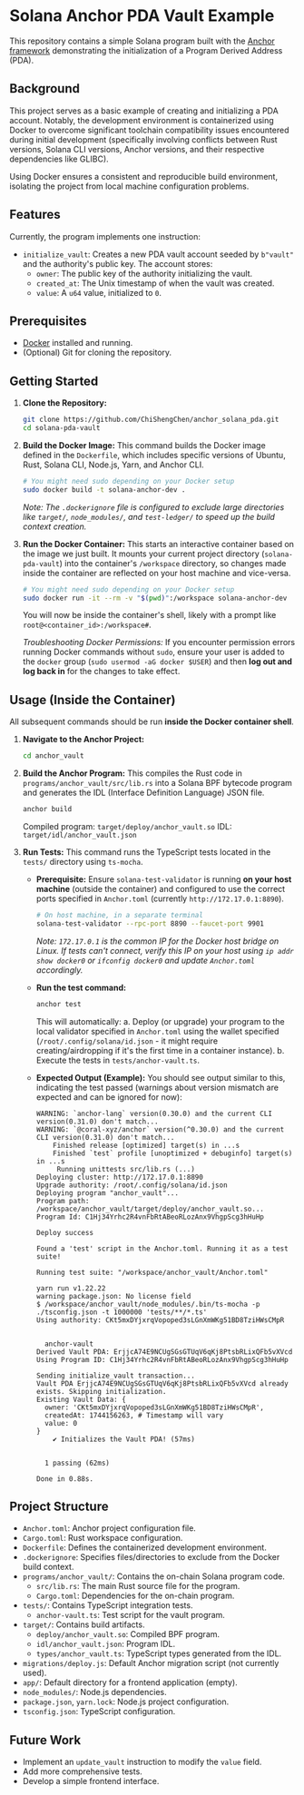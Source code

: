 # Solana Anchor PDA Vault Example

This repository contains a simple Solana program built with the [Anchor framework](https://www.anchor-lang.com/) demonstrating the initialization of a Program Derived Address (PDA).

## Background

This project serves as a basic example of creating and initializing a PDA account. Notably, the development environment is containerized using Docker to overcome significant toolchain compatibility issues encountered during initial development (specifically involving conflicts between Rust versions, Solana CLI versions, Anchor versions, and their respective dependencies like GLIBC).

Using Docker ensures a consistent and reproducible build environment, isolating the project from local machine configuration problems.

## Features

Currently, the program implements one instruction:

*   `initialize_vault`: Creates a new PDA vault account seeded by `b"vault"` and the authority's public key. The account stores:
    *   `owner`: The public key of the authority initializing the vault.
    *   `created_at`: The Unix timestamp of when the vault was created.
    *   `value`: A `u64` value, initialized to `0`.

## Prerequisites

*   [Docker](https://docs.docker.com/get-docker/) installed and running.
*   (Optional) Git for cloning the repository.

## Getting Started

1.  **Clone the Repository:**
    ```bash
    git clone https://github.com/ChiShengChen/anchor_solana_pda.git
    cd solana-pda-vault
    ```

2.  **Build the Docker Image:**
    This command builds the Docker image defined in the `Dockerfile`, which includes specific versions of Ubuntu, Rust, Solana CLI, Node.js, Yarn, and Anchor CLI.
    ```bash
    # You might need sudo depending on your Docker setup
    sudo docker build -t solana-anchor-dev .
    ```
    *Note: The `.dockerignore` file is configured to exclude large directories like `target/`, `node_modules/`, and `test-ledger/` to speed up the build context creation.* 

3.  **Run the Docker Container:**
    This starts an interactive container based on the image we just built. It mounts your current project directory (`solana-pda-vault`) into the container's `/workspace` directory, so changes made inside the container are reflected on your host machine and vice-versa.
    ```bash
    # You might need sudo depending on your Docker setup
    sudo docker run -it --rm -v "$(pwd)":/workspace solana-anchor-dev
    ```
    You will now be inside the container's shell, likely with a prompt like `root@<container_id>:/workspace#`.

    *Troubleshooting Docker Permissions:* If you encounter permission errors running Docker commands without `sudo`, ensure your user is added to the `docker` group (`sudo usermod -aG docker $USER`) and then **log out and log back in** for the changes to take effect.

## Usage (Inside the Container)

All subsequent commands should be run **inside the Docker container shell**.

1.  **Navigate to the Anchor Project:**
    ```bash
    cd anchor_vault
    ```

2.  **Build the Anchor Program:**
    This compiles the Rust code in `programs/anchor_vault/src/lib.rs` into a Solana BPF bytecode program and generates the IDL (Interface Definition Language) JSON file.
    ```bash
    anchor build
    ```
    Compiled program: `target/deploy/anchor_vault.so`
    IDL: `target/idl/anchor_vault.json`

3.  **Run Tests:**
    This command runs the TypeScript tests located in the `tests/` directory using `ts-mocha`.

    *   **Prerequisite:** Ensure `solana-test-validator` is running **on your host machine** (outside the container) and configured to use the correct ports specified in `Anchor.toml` (currently `http://172.17.0.1:8890`).
        ```bash
        # On host machine, in a separate terminal
        solana-test-validator --rpc-port 8890 --faucet-port 9901
        ```
        *Note: `172.17.0.1` is the common IP for the Docker host bridge on Linux. If tests can't connect, verify this IP on your host using `ip addr show docker0` or `ifconfig docker0` and update `Anchor.toml` accordingly.* 

    *   **Run the test command:**
        ```bash
        anchor test
        ```
        This will automatically:
        a. Deploy (or upgrade) your program to the local validator specified in `Anchor.toml` using the wallet specified (`/root/.config/solana/id.json` - it might require creating/airdropping if it's the first time in a container instance).
        b. Execute the tests in `tests/anchor-vault.ts`.

    *   **Expected Output (Example):** You should see output similar to this, indicating the test passed (warnings about version mismatch are expected and can be ignored for now):
        ```text
        WARNING: `anchor-lang` version(0.30.0) and the current CLI version(0.31.0) don't match...
        WARNING: `@coral-xyz/anchor` version(^0.30.0) and the current CLI version(0.31.0) don't match...
            Finished release [optimized] target(s) in ...s
            Finished `test` profile [unoptimized + debuginfo] target(s) in ...s
             Running unittests src/lib.rs (...)
        Deploying cluster: http://172.17.0.1:8890
        Upgrade authority: /root/.config/solana/id.json
        Deploying program "anchor_vault"...
        Program path: /workspace/anchor_vault/target/deploy/anchor_vault.so...
        Program Id: C1Hj34Yrhc2R4vnFbRtABeoRLozAnx9VhgpScg3hHuHp

        Deploy success

        Found a 'test' script in the Anchor.toml. Running it as a test suite!

        Running test suite: "/workspace/anchor_vault/Anchor.toml"

        yarn run v1.22.22
        warning package.json: No license field
        $ /workspace/anchor_vault/node_modules/.bin/ts-mocha -p ./tsconfig.json -t 1000000 'tests/**/*.ts'
        Using authority: CKt5mxDYjxrqVopoped3sLGnXmWKg51BD8TziHWsCMpR


          anchor-vault
        Derived Vault PDA: ErjjcA74E9NCUgSGsGTUqV6qKj8PtsbRLixQFb5vXVcd
        Using Program ID: C1Hj34Yrhc2R4vnFbRtABeoRLozAnx9VhgpScg3hHuHp

        Sending initialize_vault transaction...
        Vault PDA ErjjcA74E9NCUgSGsGTUqV6qKj8PtsbRLixQFb5vXVcd already exists. Skipping initialization.
        Existing Vault Data: {
          owner: 'CKt5mxDYjxrqVopoped3sLGnXmWKg51BD8TziHWsCMpR',
          createdAt: 1744156263, # Timestamp will vary
          value: 0
        }
            ✔ Initializes the Vault PDA! (57ms)


          1 passing (62ms)

        Done in 0.88s.
        ```

## Project Structure

*   `Anchor.toml`: Anchor project configuration file.
*   `Cargo.toml`: Rust workspace configuration.
*   `Dockerfile`: Defines the containerized development environment.
*   `.dockerignore`: Specifies files/directories to exclude from the Docker build context.
*   `programs/anchor_vault/`: Contains the on-chain Solana program code.
    *   `src/lib.rs`: The main Rust source file for the program.
    *   `Cargo.toml`: Dependencies for the on-chain program.
*   `tests/`: Contains TypeScript integration tests.
    *   `anchor-vault.ts`: Test script for the vault program.
*   `target/`: Contains build artifacts.
    *   `deploy/anchor_vault.so`: Compiled BPF program.
    *   `idl/anchor_vault.json`: Program IDL.
    *   `types/anchor_vault.ts`: TypeScript types generated from the IDL.
*   `migrations/deploy.js`: Default Anchor migration script (not currently used).
*   `app/`: Default directory for a frontend application (empty).
*   `node_modules/`: Node.js dependencies.
*   `package.json`, `yarn.lock`: Node.js project configuration.
*   `tsconfig.json`: TypeScript configuration.

## Future Work

*   Implement an `update_vault` instruction to modify the `value` field.
*   Add more comprehensive tests.
*   Develop a simple frontend interface. 
